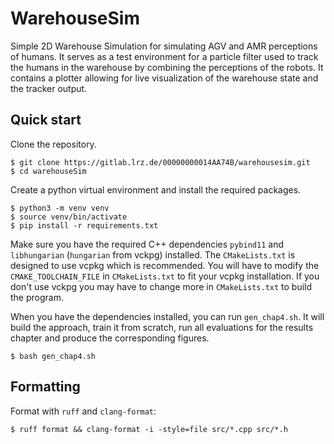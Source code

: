 # WarehouseSim

Simple 2D Warehouse Simulation for simulating AGV and AMR perceptions of humans.
It serves as a test environment for a particle filter used to track the humans in the warehouse
by combining the perceptions of the robots.
It contains a plotter allowing for live visualization of the warehouse state and the tracker output.

## Quick start

Clone the repository.
```
$ git clone https://gitlab.lrz.de/00000000014AA74B/warehousesim.git
$ cd warehouseSim
```
Create a python virtual environment and install the required packages.
```
$ python3 -m venv venv
$ source venv/bin/activate
$ pip install -r requirements.txt
```
Make sure you have the required C++ dependencies `pybind11` and `libhungarian` (`hungarian` from vckpg) installed.
The `CMakeLists.txt` is designed to use vcpkg which is recommended.
You will have to modify the `CMAKE_TOOLCHAIN_FILE` in `CMakeLists.txt`
to fit your vcpkg installation.
If you don't use vckpg you may have to change more in `CMakeLists.txt` to build the program.

When you have the dependencies installed, you can run `gen_chap4.sh`.
It will build the approach,
train it from scratch, run all evaluations for the results chapter
and produce the corresponding figures.
```
$ bash gen_chap4.sh
```

## Formatting

Format with `ruff` and `clang-format`:
```
$ ruff format && clang-format -i -style=file src/*.cpp src/*.h
```